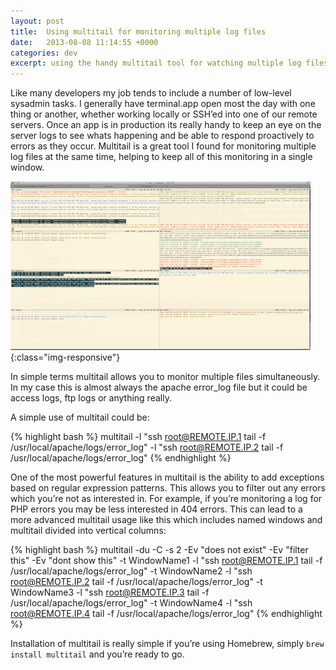 ```yaml
---
layout: post
title:  Using multitail for monitoring multiple log files
date:   2013-08-08 11:14:55 +0000
categories: dev
excerpt: using the handy multitail tool for watching multiple log files.
---
```


Like many developers my job tends to include a number of low-level sysadmin tasks. I generally have terminal.app open most the day with one thing or another, whether working locally or SSH’ed into one of our remote servers. Once an app is in production its really handy to keep an eye on the server logs to see whats happening and be able to respond proactively to errors as they occur. Multitail is a great tool I found for monitoring multiple log files at the same time, helping to keep all of this monitoring in a single window.

![vagrant](/assets/images/multitail.png){:class="img-responsive"}

In simple terms multitail allows you to monitor multiple files simultaneously. In my case this is almost always the apache error_log file but it could be access logs, ftp logs or anything really.

A simple use of multitail could be:

{% highlight bash %}
multitail
-l "ssh root@REMOTE.IP.1 tail -f /usr/local/apache/logs/error_log"
-l "ssh root@REMOTE.IP.2 tail -f /usr/local/apache/logs/error_log"
{% endhighlight %}


One of the most powerful features in multitail is the ability to add exceptions based on regular expression patterns. This allows you to filter out any errors which you’re not as interested in. For example, if you’re monitoring a log for PHP errors you may be less interested in 404 errors. This can lead to a more advanced multitail usage like this which includes named windows and multitail divided into vertical columns:

{% highlight bash %}
multitail -du -C -s 2
-Ev "does not exist" -Ev "filter this" -Ev "dont show this"
-t WindowName1 -l "ssh root@REMOTE.IP.1 tail -f /usr/local/apache/logs/error_log"
-t WindowName2 -l "ssh root@REMOTE.IP.2 tail -f /usr/local/apache/logs/error_log"
-t WindowName3 -l "ssh root@REMOTE.IP.3 tail -f /usr/local/apache/logs/error_log"
-t WindowName4 -l "ssh root@REMOTE.IP.4 tail -f /usr/local/apache/logs/error_log"
{% endhighlight %}

Installation of multitail is really simple if you’re using Homebrew, simply `brew install multitail` and you’re ready to go.
